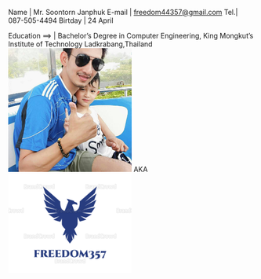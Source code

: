 Name | Mr. Soontorn Janphuk
E-mail | freedom44357@gmail.com 
Tel.| 087-505-4494
Birtday | 24 April

Education ==> | Bachelor’s Degree in Computer Engineering, King Mongkut’s Institute of Technology Ladkrabang,Thailand
<img src ="picture.jpg" width = "50%" hight = "50%">
AKA
<img src ="freedom357.png" width = "50%" hight = "50%">

















